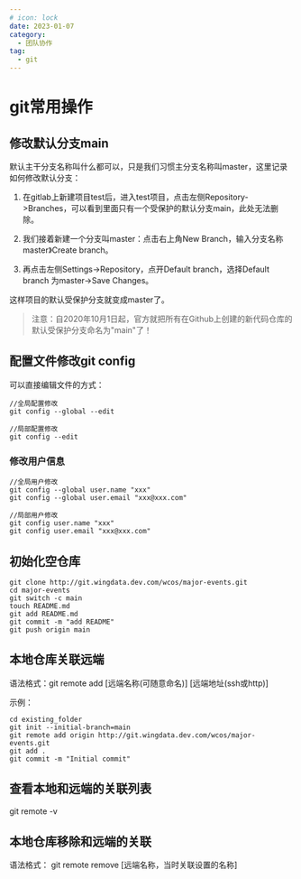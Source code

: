 ```yaml
---
# icon: lock
date: 2023-01-07
category:
  - 团队协作
tag:
  - git
---
```


# git常用操作
## 修改默认分支main

默认主干分支名称叫什么都可以，只是我们习惯主分支名称叫master，这里记录如何修改默认分支：
1. 在gitlab上新建项目test后，进入test项目，点击左侧Repository->Branches，可以看到里面只有一个受保护的默认分支main，此处无法删除。
2. 我们接着新建一个分支叫master：点击右上角New Branch，输入分支名称master》Create branch。

3. 再点击左侧Settings->Repository，点开Default branch，选择Default branch 为master->Save Changes。

这样项目的默认受保护分支就变成master了。
> 注意：自2020年10月1日起，官方就把所有在Github上创建的新代码仓库的默认受保护分支命名为"main"了！

## 配置文件修改git config
可以直接编辑文件的方式：
```
//全局配置修改
git config --global --edit

//局部配置修改
git config --edit
```
### 修改用户信息
```
//全局用户修改
git config --global user.name "xxx"
git config --global user.email "xxx@xxx.com"

//局部用户修改
git config user.name "xxx"
git config user.email "xxx@xxx.com"
```

## 初始化空仓库
```
git clone http://git.wingdata.dev.com/wcos/major-events.git
cd major-events
git switch -c main
touch README.md
git add README.md
git commit -m "add README"
git push origin main
```

## 本地仓库关联远端
语法格式：git  remote add  [远端名称(可随意命名)]  [远端地址(ssh或http)]

示例：
```
cd existing_folder
git init --initial-branch=main
git remote add origin http://git.wingdata.dev.com/wcos/major-events.git
git add .
git commit -m "Initial commit"
```


## 查看本地和远端的关联列表
git remote -v

## 本地仓库移除和远端的关联
语法格式： git remote remove [远端名称，当时关联设置的名称]


